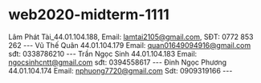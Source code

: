 # web2020-midterm-1111
Lâm Phát Tài_44.01.104.188, Email: lamtai2105@gmail.com, SĐT: 0772 853 262 ---
Vũ Thế Quân  44.01.104.179 Email: quan01649094916@gmail.com sđt: 0338786210 ---
Trần Ngọc Sinh 44.01.104.183 Email: ngocsinhcntt@gmail.com sđt: 0394558617 ---
Đinh Ngọc Phương 44.01.104.174 Email: nphuong7720@gmail.com Sdt: 0909319166 ---

